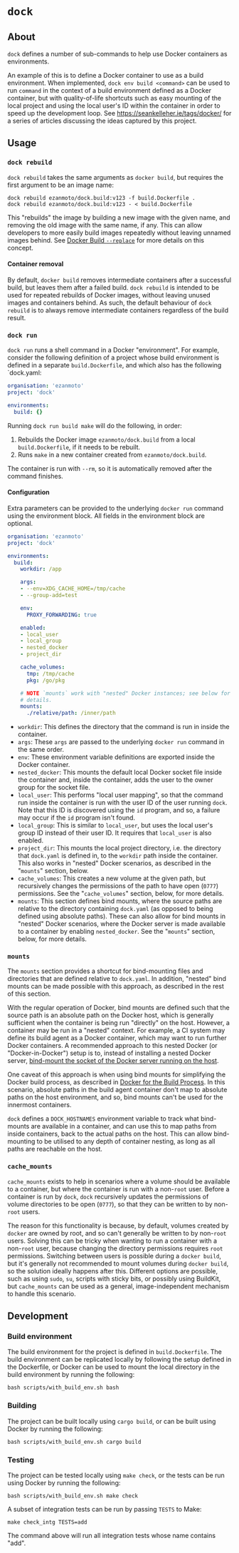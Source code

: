 `dock`
======

About
-----

`dock` defines a number of sub-commands to help use Docker containers as
environments.

An example of this is to define a Docker container to use as a build
environment. When implemented, `dock env build <command>` can be used to run
`command` in the context of a build environment defined as a Docker container,
but with quality-of-life shortcuts such as easy mounting of the local project
and using the local user's ID within the container in order to speed up the
development loop. See <https://seankelleher.ie/tags/docker/> for a series of
articles discussing the ideas captured by this project.

Usage
-----

### `dock rebuild`

`dock rebuild` takes the same arguments as `docker build`, but requires the
first argument to be an image name:

    dock rebuild ezanmoto/dock.build:v123 -f build.Dockerfile .
    dock rebuild ezanmoto/dock.build:v123 - < build.Dockerfile

This "rebuilds" the image by building a new image with the given name, and
removing the old image with the same name, if any. This can allow developers to
more easily build images repeatedly without leaving unnamed images behind. See
[Docker Build `--replace`](https://seankelleher.ie/posts/docker_rbuild/) for
more details on this concept.

#### Container removal

By default, `docker build` removes intermediate containers after a successful
build, but leaves them after a failed build. `dock rebuild` is intended to be
used for repeated rebuilds of Docker images, without leaving unused images and
containers behind. As such, the default behaviour of `dock rebuild` is to always
remove intermediate containers regardless of the build result.

### `dock run`

`dock run` runs a shell command in a Docker "environment". For example, consider
the following definition of a project whose build environment is defined in a
separate `build.Dockerfile`, and which also has the following `dock.yaml:

``` yaml
organisation: 'ezanmoto'
project: 'dock'

environments:
  build: {}
```

Running `dock run build make` will do the following, in order:

1. Rebuilds the Docker image `ezanmoto/dock.build` from a local
   `build.Dockerfile`, if it needs to be rebuilt.
2. Runs `make` in a new container created from `ezanmoto/dock.build`.

The container is run with `--rm`, so it is automatically removed after the
command finishes.

#### Configuration

Extra parameters can be provided to the underlying `docker run` command using
the environment block. All fields in the environment block are optional.

``` yaml
organisation: 'ezanmoto'
project: 'dock'

environments:
  build:
    workdir: /app

    args:
    - --env=XDG_CACHE_HOME=/tmp/cache
    - --group-add=test

    env:
      PROXY_FORWARDING: true

    enabled:
    - local_user
    - local_group
    - nested_docker
    - project_dir

    cache_volumes:
      tmp: /tmp/cache
      pkg: /go/pkg

    # NOTE `mounts` work with "nested" Docker instances; see below for more
    # details.
    mounts:
      ./relative/path: /inner/path
```

* `workdir`: This defines the directory that the command is run in inside the
  container.
* `args`: These `args` are passed to the underlying `docker run` command in the
  same order.
* `env`: These environment variable definitions are exported inside the Docker
  container.
* `nested_docker`: This mounts the default local Docker socket file inside the
  container and, inside the container, adds the user to the owner group for the
  socket file.
* `local_user`: This performs "local user mapping", so that the command run
  inside the container is run with the user ID of the user running `dock`. Note
  that this ID is discovered using the `id` program, and so, a failure may occur
  if the `id` program isn't found.
* `local_group`: This is similar to `local_user`, but uses the local user's
  group ID instead of their user ID. It requires that `local_user` is also
  enabled.
* `project_dir`: This mounts the local project directory, i.e. the directory
  that `dock.yaml` is defined in, to the `workdir` path inside the container.
  This also works in "nested" Docker scenarios, as described in the "`mounts`"
  section, below.
* `cache_volumes`: This creates a new volume at the given path, but recursively
  changes the permissions of the path to have open (`0777`) permissions. See the
  "`cache_volumes`" section, below, for more details.
* `mounts`: This section defines bind mounts, where the source paths are
  relative to the directory containing `dock.yaml` (as opposed to being defined
  using absolute paths). These can also allow for bind mounts in "nested" Docker
  scenarios, where the Docker server is made available to a container by
  enabling `nested_docker`. See the "`mounts`" section, below, for more details.

### `mounts`

The `mounts` section provides a shortcut for bind-mounting files and directories
that are defined relative to `dock.yaml`. In addition, "nested" bind mounts can
be made possible with this approach, as described in the rest of this section.

With the regular operation of Docker, bind mounts are defined such that the
source path is an absolute path on the Docker host, which is generally
sufficient when the container is being run "directly" on the host. However, a
container may be run in a "nested" context. For example, a CI system may define
its build agent as a Docker container, which may want to run further Docker
containers. A recommended approach to this nested Docker (or "Docker-in-Docker")
setup is to, instead of installing a nested Docker server, [bind-mount the
socket of the Docker server running on the
host](https://jpetazzo.github.io/2015/09/03/do-not-use-docker-in-docker-for-ci/#the-socket-solution).

One caveat of this approach is when using bind mounts for simplifying the Docker
build process, as described in [Docker for the Build
Process](https://seankelleher.ie/posts/docker_for_building/). In this scenario,
absolute paths in the build agent container don't map to absolute paths on the
host environment, and so, bind mounts can't be used for the innermost
containers.

`dock` defines a `DOCK_HOSTNAMES` environment variable to track what
bind-mounts are available in a container, and can use this to map paths from
inside containers, back to the actual paths on the host. This can allow
bind-mounting to be utilised to any depth of container nesting, as long as all
paths are reachable on the host.

### `cache_mounts`

`cache_mounts` exists to help in scenarios where a volume should be available to
a container, but where the container is run with a non-`root` user. Before a
container is run by `dock`, `dock` recursively updates the permissions of volume
directories to be open (`0777`), so that they can be written to by non-`root`
users.

The reason for this functionality is because, by default, volumes created by
`docker` are owned by root, and so can't generally be written to by non-`root`
users. Solving this can be tricky when wanting to run a container with a
non-`root` user, because changing the directory permissions requires `root`
permissions. Switching between users is possible during a `docker build`, but
it's generally not recommended to mount volumes during `docker build`, so the
solution ideally happens after this. Different options are possible, such as
using `sudo`, `su`, scripts with sticky bits, or possibly using BuildKit, but
`cache_mounts` can be used as a general, image-independent mechanism to handle
this scenario.

Development
-----------

### Build environment

The build environment for the project is defined in `build.Dockerfile`. The
build environment can be replicated locally by following the setup defined in
the Dockerfile, or Docker can be used to mount the local directory in the build
environment by running the following:

    bash scripts/with_build_env.sh bash

### Building

The project can be built locally using `cargo build`, or can be built using
Docker by running the following:

    bash scripts/with_build_env.sh cargo build

### Testing

The project can be tested locally using `make check`, or the tests can be run
using Docker by running the following:

    bash scripts/with_build_env.sh make check

A subset of integration tests can be run by passing `TESTS` to Make:

    make check_intg TESTS=add

The command above will run all integration tests whose name contains "add".
